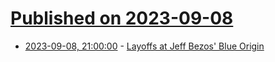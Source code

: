 # [Published on 2023-09-08](index.md)

* [2023-09-08, 21:00:00](https://soylentnews.org/article.pl?sid=23/09/08/0041210&from=rss) - [Layoffs at Jeff Bezos' Blue Origin](https://soylentnews.org/article.pl?sid=23/09/08/0041210&from=rss)
